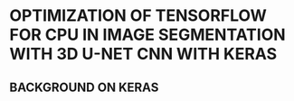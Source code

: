 
# OPTIMIZATION OF TENSORFLOW FOR CPU IN IMAGE SEGMENTATION WITH 3D U-NET CNN WITH KERAS

## BACKGROUND ON KERAS
